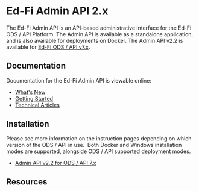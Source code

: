 # Ed-Fi Admin API 2.x

The Ed-Fi Admin API is an API-based administrative interface for the Ed-Fi ODS /
API Platform.  The Admin API is available as a standalone application, and is
also available for deployments on Docker. The Admin API v2.2 is available for
[Ed-Fi ODS / API v7.x](/reference/ods-api).

## Documentation

Documentation for the Ed-Fi Admin API is viewable online:

* [What's New](../whats-new.md)
* [Getting Started](../getting-started.md)
* [Technical Articles](../admin-api-2.x/technical-articles)

## Installation

Please see more information on the instruction pages depending on which version
of the ODS / API in use.  Both Docker and Windows installation modes are
supported, alongside ODS / API supported deployment modes.

* [Admin API v2.2 for ODS / API
  7.x](installation-for-odsapi-7x)

## Resources
